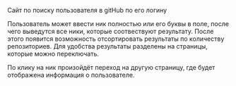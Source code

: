 Сайт по поиску пользователя в gitHub по его логину

Пользователь может ввести ник полностью или его буквы в поле, после чего выведутся все ники, которые соотвествуют результату. После этого появится возможность отсортировать результаты по количеству репозиториев. Для удобства результаты разделены на страницы, которые можно переключать.

По клику на ник произойдёт переход на другую страницу, где будет отображена информация о пользователе.
